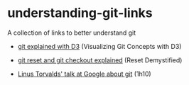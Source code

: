 # understanding-git-links
A collection of links to better understand git

* [git explained with D3](http://www.wei-wang.com/ExplainGitWithD3/) (Visualizing Git Concepts with D3)

* [git reset and git checkout explained](http://git-scm.com/2011/07/11/reset.html) (Reset Demystified)

* [Linus Torvalds' talk at Google about git](https://www.youtube.com/watch?v=idLyobOhtO4) (1h10)
